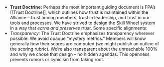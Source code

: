 - **Trust Doctrine:** Perhaps the most important guiding document is FPA’s [[Trust Doctrine]], which outlines how trust is maintained within the Alliance – trust among members, trust in leadership, and trust in our tools and processes. We have strived to design the Skill Wheel system in a way that _earns and preserves trust_. Some specific alignments:  
- _Transparency:_ The Trust Doctrine emphasizes transparency wherever possible. We avoid opaque “mystery metrics.” Members will know generally how their scores are computed (we might publish an outline of the scoring rubric). We’re also transparent about the unreachable 100% and why we chose that design – no hidden agendas. This openness prevents rumors or cynicism from taking root.